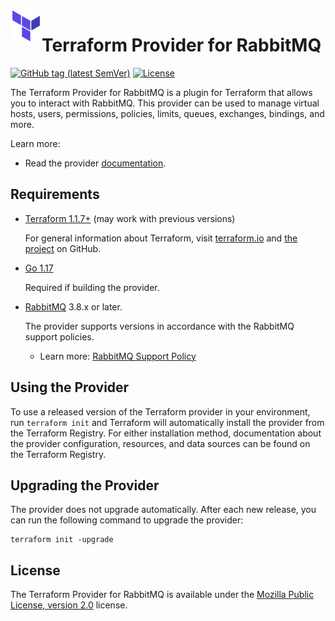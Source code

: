 <a href="https://terraform.io">
    <img src=".github/tf.png" alt="Terraform logo" title="Terraform" align="left" height="50" />
</a>

# Terraform Provider for RabbitMQ

[![GitHub tag (latest SemVer)](https://img.shields.io/github/v/tag/0UserName/terraform-provider-rabbitmq?label=release&style=for-the-badge)](https://github.com/0UserName/terraform-provider-rabbitmq/releases/latest) [![License](https://img.shields.io/github/license/0UserName/terraform-provider-rabbitmq.svg?style=for-the-badge)](LICENSE)

The Terraform Provider for RabbitMQ is a plugin for Terraform that allows you to interact with RabbitMQ. This provider can be used to manage virtual hosts, users, permissions, policies, limits, queues, exchanges, bindings, and more.

Learn more:

* Read the provider [documentation][provider-documentation].

## Requirements

* [Terraform 1.1.7+][terraform-install] (may work with previous versions)

  For general information about Terraform, visit [terraform.io][terraform-install] and [the project][terraform-github] on GitHub.

* [Go 1.17][golang-install]

  Required if building the provider.

* [RabbitMQ][rabbitmq-releases] 3.8.x or later.

  The provider supports versions in accordance with the RabbitMQ support policies.

    * Learn more: [RabbitMQ Support Policy][rabbitmq-support-policy]

## Using the Provider

To use a released version of the Terraform provider in your environment, run `terraform init` and Terraform will automatically install the provider from the Terraform Registry. For either installation method, documentation about the provider configuration, resources, and data sources can be found on the Terraform Registry.

## Upgrading the Provider

The provider does not upgrade automatically. After each new release, you can run the following command to upgrade the provider:

```shell
terraform init -upgrade
```

## License

The Terraform Provider for RabbitMQ is available under the [Mozilla Public License, version 2.0][provider-license] license.

[provider-documentation]: https://registry.terraform.io/providers/0UserName/rabbitmq/latest/docs

[terraform-install]: https://www.terraform.io/downloads.html

[terraform-github]: https://github.com/hashicorp/terraform

[golang-install]: https://golang.org/doc/install

[rabbitmq-support-policy]: https://www.rabbitmq.com/versions.html

[rabbitmq-releases]: https://github.com/rabbitmq/rabbitmq-server/releases

[provider-license]: LICENSE